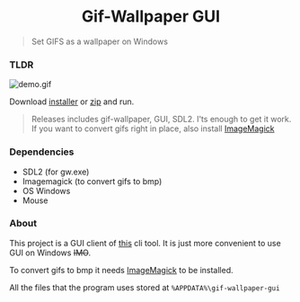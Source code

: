   <h1 align=center>
    Gif-Wallpaper GUI
  </h1>

>Set GIFS as a wallpaper on Windows

### TLDR
![demo.gif](https://s3.gifyu.com/images/Animation736560311e550b31.gif)

Download [installer](https://github.com/wvovaw/gw-GUI/releases) or [zip](https://github.com/wvovaw/gw-GUI/releases) and run.

> Releases includes gif-wallpaper, GUI, SDL2. I'ts enough to get it work. If you want to convert gifs right in place, also install [ImageMagick](https://imagemagick.org/script/download.php#windows)

### Dependencies
- SDL2 (for gw.exe)
- Imagemagick (to convert gifs to bmp)
- OS Windows
- Mouse

### About

This project is a GUI client of [this](https://github.com/wvovaw/gif-wallpaper) cli tool. It is just more convenient to use GUI on Windows ~~IMO~~. 

To convert gifs to bmp it needs [ImageMagick](https://imagemagick.org/script/download.php#windows) to be installed.


All the files that the program uses stored at `%APPDATA%\gif-wallpaper-gui`